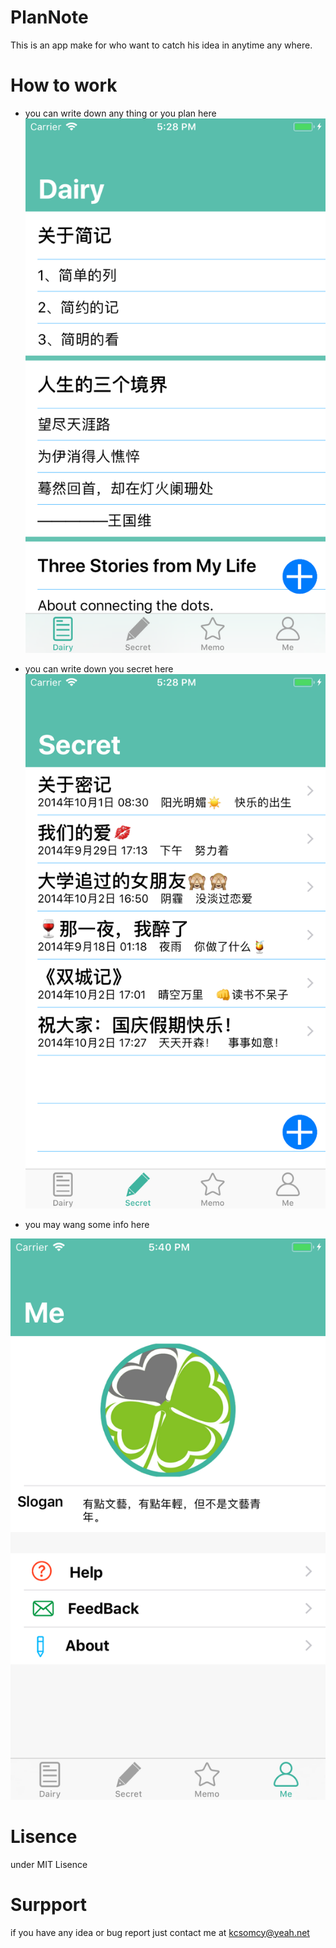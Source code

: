 # PlanNote

This is an app make for who want to catch his idea in anytime any where.

# How to work
- you can write down any thing or you plan here
![image](https://github.com/MueBard/PlanNote/blob/master/Simulator%20Screen%20Shot%20-%20iPhone%207%20-%202018-03-25%20at%2017.28.51.png?raw=true)

- you can write down you secret here
![image](https://github.com/MueBard/PlanNote/blob/master/Simulator%20Screen%20Shot%20-%20iPhone%207%20-%202018-03-25%20at%2017.28.55.png?raw=true)

- you may wang some info here

![image](https://github.com/MueBard/PlanNote/blob/master/Simulator%20Screen%20Shot%20-%20iPhone%207%20-%202018-03-25%20at%2017.40.48.png?raw=true)

# Lisence

under MIT Lisence

# Surpport 
if you have any idea or bug report just contact me at kcsomcy@yeah.net
